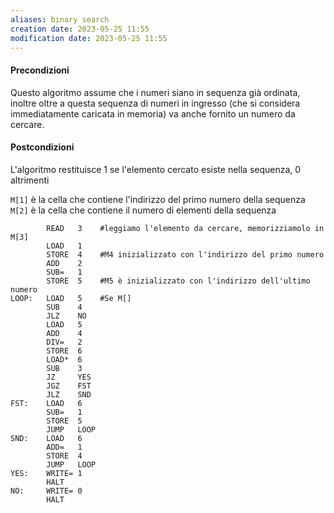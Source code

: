 ```yaml
---
aliases: binary search
creation date: 2023-05-25 11:55
modification date: 2023-05-25 11:55
---
```


#### Precondizioni
Questo algoritmo assume che i numeri siano in sequenza già ordinata, inoltre oltre a questa sequenza di numeri in ingresso (che si considera immediatamente caricata in memoria) va anche fornito un numero da cercare.

#### Postcondizioni
L'algoritmo restituisce 1 se l'elemento cercato esiste nella sequenza, 0 altrimenti


`M[1]` è la cella che contiene l'indirizzo del primo numero della sequenza
`M[2]` è la cella che contiene il numero di elementi della sequenza


```
		READ   3    #leggiamo l'elemento da cercare, memorizziamolo in M[3]
		LOAD   1    
		STORE  4    #M4 inizializzato con l'indirizzo del primo numero
		ADD    2
		SUB=   1
		STORE  5    #M5 è inizializzato con l'indirizzo dell'ultimo numero
LOOP:   LOAD   5    #Se M[]
		SUB    4
		JLZ    NO
		LOAD   5
		ADD    4
		DIV=   2
		STORE  6
		LOAD*  6
		SUB    3
		JZ     YES
		JGZ    FST
		JLZ    SND
FST:    LOAD   6
		SUB=   1
		STORE  5
	    JUMP   LOOP
SND:    LOAD   6
		ADD=   1
		STORE  4
		JUMP   LOOP
YES:    WRITE= 1
		HALT
NO:     WRITE= 0
		HALT
```
